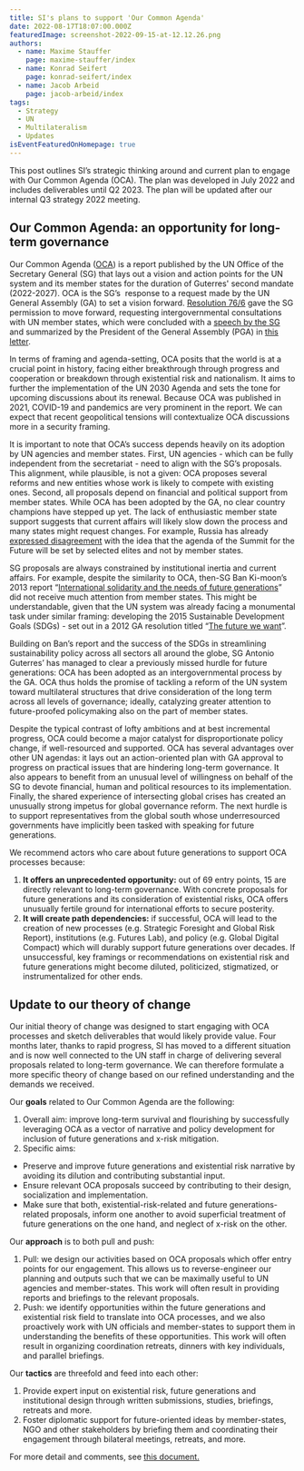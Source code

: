```yaml
---
title: SI's plans to support 'Our Common Agenda'
date: 2022-08-17T18:07:00.000Z
featuredImage: screenshot-2022-09-15-at-12.12.26.png
authors:
  - name: Maxime Stauffer
    page: maxime-stauffer/index
  - name: Konrad Seifert
    page: konrad-seifert/index
  - name: Jacob Arbeid
    page: jacob-arbeid/index
tags:
  - Strategy
  - UN
  - Multilateralism
  - Updates
isEventFeaturedOnHomepage: true
---
```

This post outlines SI’s strategic thinking around and current plan to engage with Our Common Agenda (OCA). The plan was developed in July 2022 and includes deliverables until Q2 2023. The plan will be updated after our internal Q3 strategy 2022 meeting.

## Our Common Agenda: an opportunity for long-term governance

Our Common Agenda ([OCA](https://www.un.org/en/content/common-agenda-report/assets/pdf/Common_Agenda_Report_English.pdf)) is a report published by the UN Office of the Secretary General (SG) that lays out a vision and action points for the UN system and its member states for the duration of Guterres' second mandate (2022-2027). OCA is the SG’s  response to a request made by the UN General Assembly (GA) to set a vision forward. [Resolution 76/6](https://documents-dds-ny.un.org/doc/UNDOC/GEN/N21/342/14/PDF/N2134214.pdf?OpenElement) gave the SG permission to move forward, requesting intergovernmental consultations with UN member states, which were concluded with a [speech by the SG](https://www.un.org/sg/en/node/262325) and summarized by the President of the General Assembly (PGA) in [this letter](https://www.un.org/pga/76/2022/05/20/letter-from-the-president-of-the-general-assembly-final-oca-summary/).

In terms of framing and agenda-setting, OCA posits that the world is at a crucial point in history, facing either breakthrough through progress and cooperation or breakdown through existential risk and nationalism. It aims to further the implementation of the UN 2030 Agenda and sets the tone for upcoming discussions about its renewal. Because OCA was published in 2021, COVID-19 and pandemics are very prominent in the report. We can expect that recent geopolitical tensions will contextualize OCA discussions more in a security framing.

It is important to note that OCA’s success depends heavily on its adoption by UN agencies and member states. First, UN agencies - which can be fully independent from the secretariat - need to align with the SG’s proposals. This alignment, while plausible, is not a given: OCA proposes several reforms and new entities whose work is likely to compete with existing ones. Second, all proposals depend on financial and political support from member states. While OCA has been adopted by the GA, no clear country champions have stepped up yet. The lack of enthusiastic member state support suggests that current affairs will likely slow down the process and many states might request changes. For example, Russia has already [expressed disagreement](https://docs.google.com/document/d/1rdtRi6t96ogCup40MgcftaW6CZS7TnpFJ4eNKdCNMeA/edit#heading=h.qy0h6t1qs6hy) with the idea that the agenda of the Summit for the Future will be set by selected elites and not by member states. 

SG proposals are always constrained by institutional inertia and current affairs. For example, despite the similarity to OCA, then-SG Ban Ki-moon’s 2013 report “[International solidarity and the needs of future generations](https://documents-dds-ny.un.org/doc/UNDOC/GEN/N13/428/45/PDF/N1342845.pdf?OpenElement)” did not receive much attention from member states. This might be understandable, given that the UN system was already facing a monumental task under similar framing: developing the 2015 Sustainable Development Goals (SDGs) - set out in a 2012 GA resolution titled “[The future we want](https://www.un.org/ga/search/view_doc.asp?symbol=A/RES/66/288&Lang=E)”.

Building on Ban’s report and the success of the SDGs in streamlining sustainability policy across all sectors all around the globe, SG Antonio Guterres’ has managed to clear a previously missed hurdle for future generations: OCA has been adopted as an intergovernmental process by the GA. OCA thus holds the promise of tackling a reform of the UN system toward multilateral structures that drive consideration of the long term across all levels of governance; ideally, catalyzing greater attention to future-proofed policymaking also on the part of member states.

Despite the typical contrast of lofty ambitions and at best incremental progress, OCA could become a major catalyst for disproportionate policy change, if well-resourced and supported. OCA has several advantages over other UN agendas: it lays out an action-oriented plan with GA approval to progress on practical issues that are hindering long-term governance. It also appears to benefit from an unusual level of willingness on behalf of the SG to devote financial, human and political resources to its implementation. Finally, the shared experience of intersecting global crises has created an unusually strong impetus for global governance reform. The next hurdle is to support representatives from the global south whose underresourced governments have implicitly been tasked with speaking for future generations.

We recommend actors who care about future generations to support OCA processes because:

1. **It offers an unprecedented opportunity:** out of 69 entry points, 15 are directly relevant to long-term governance. With concrete proposals for future generations and its consideration of existential risks, OCA offers unusually fertile ground for international efforts to secure posterity.
2. **It will create path dependencies:** if successful, OCA will lead to the creation of new processes (e.g. Strategic Foresight and Global Risk Report), institutions (e.g. Futures Lab), and policy (e.g. Global Digital Compact) which will durably support future generations over decades. If unsuccessful, key framings or recommendations on existential risk and future generations might become diluted, politicized, stigmatized, or instrumentalized for other ends.

## Update to our theory of change

Our initial theory of change was designed to start engaging with OCA processes and sketch deliverables that would likely provide value. Four months later, thanks to rapid progress, SI has moved to a different situation and is now well connected to the UN staff in charge of delivering several proposals related to long-term governance. We can therefore formulate a more specific theory of change based on our refined understanding and the demands we received.

Our **goals** related to Our Common Agenda are the following:

1. Overall aim: improve long-term survival and flourishing by successfully leveraging OCA as a vector of narrative and policy development for inclusion of future generations and x-risk mitigation.
2. Specific aims:

* Preserve and improve future generations and existential risk narrative by avoiding its dilution and contributing substantial input.
* Ensure relevant OCA proposals succeed by contributing to their design, socialization and implementation.
* Make sure that both, existential-risk-related and future generations-related proposals, inform one another to avoid superficial treatment of future generations on the one hand, and neglect of x-risk on the other.

Our **approach** is to both pull and push:

1. Pull: we design our activities based on OCA proposals which offer entry points for our engagement. This allows us to reverse-engineer our planning and outputs such that we can be maximally useful to UN agencies and member-states. This work will often result in providing reports and briefings to the relevant proposals.
2. Push: we identify opportunities within the future generations and existential risk field to translate into OCA processes, and we also proactively work with UN officials and member-states to support them in understanding the benefits of these opportunities. This work will often result in organizing coordination retreats, dinners with key individuals, and parallel briefings.

Our **tactics** are threefold and feed into each other:

1. Provide expert input on existential risk, future generations and institutional design through written submissions, studies, briefings, retreats and more. 
2. Foster diplomatic support for future-oriented ideas by member-states, NGO and other stakeholders by briefing them and coordinating their engagement through bilateral meetings, retreats, and more.

For more detail and comments, see [this document.](https://docs.google.com/document/d/190UesWJftZdlL20kfylXnxYJ-VQnJTpBJwzQt5ZAxXk/)
